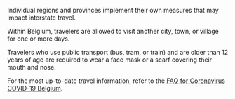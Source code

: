Individual regions and provinces implement their own measures that may impact interstate travel.

Within Belgium, travelers are allowed to visit another city, town, or village for one or more days.

Travelers who use public transport (bus, tram, or train) and are older than 12 years of age are required to wear a face mask or a scarf covering their mouth and nose.

For the most up-to-date travel information, refer to the [FAQ for Coronavirus COVID-19 Belgium](https://www.info-coronavirus.be/en/faq/).
